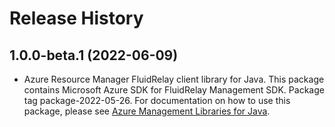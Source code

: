 # Release History

## 1.0.0-beta.1 (2022-06-09)

- Azure Resource Manager FluidRelay client library for Java. This package contains Microsoft Azure SDK for FluidRelay Management SDK.  Package tag package-2022-05-26. For documentation on how to use this package, please see [Azure Management Libraries for Java](https://aka.ms/azsdk/java/mgmt).
